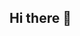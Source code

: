 ## Hi there 👋

<!--
**yusufbello770/yusufbello770** is a ✨ _special_ ✨ repository because its `README.md` (this file) appears on your GitHub profile.

Here are some ideas to get you started:

- 🔭 I’m currently working on IMPROVING MY SKILLS...
- 🌱 I’m currently learning CYBERSECURITY, ETHICAL HACKING, NETWORK ENGINEERING AND MANY MORE...
- 👯 I’m looking to collaborate on BUG HUNTING ...
- 🤔 I’m looking for help with BUG BOUNTY HUNTING JOB ...
- 💬 Ask me about CYBERSECURITY...
- 📫 How to reach me:+234705734614, yusufbello770@gmail.com ...
- 😄 Pronouns: BELLO YUSUF ALANI...
- ⚡ Fun fact: ... PHENOMENAL
-->
